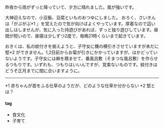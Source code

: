 昨夜から雨がずっと降っていて、夕方に晴れました。風が強いです。

大神迎えなので、小豆飯、豆腐といものおつゆにしました。
おろく、さいきんは「がぶがぶ*1 」を覚えたので気が向けばよくやっています。厚着なので這い出しはしませんが、気に入った持遊びがあれば、ずっと独り遊びしています。昼間が短いので、昼寝は少しずつ2度で、毎晩21時くらいまで起きています。

おきくは、私の紋付きを揃えようと、子守女に機の横引きさせていますが未だに堅*2 ができません。1,2日前からお菊が引きにかかっていますが、はかどっていないようです。子守女には麻を積ませて、番風呂敷（そまつな風呂敷）を作らせるつもりです。いずれも、つもりはいいんですが、覚束ないものです。紋付きはどうぞ正月までに間に合いますように。

***
*1 赤ちゃんが首をふる仕草のようだが、どのような仕草か分からない
*2 堅とは？

#### tag
- 食文化
- 子育て
